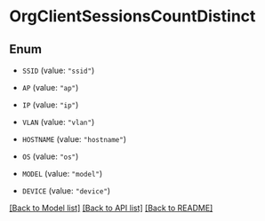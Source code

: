 # OrgClientSessionsCountDistinct

## Enum


* `SSID` (value: `"ssid"`)

* `AP` (value: `"ap"`)

* `IP` (value: `"ip"`)

* `VLAN` (value: `"vlan"`)

* `HOSTNAME` (value: `"hostname"`)

* `OS` (value: `"os"`)

* `MODEL` (value: `"model"`)

* `DEVICE` (value: `"device"`)


[[Back to Model list]](../README.md#documentation-for-models) [[Back to API list]](../README.md#documentation-for-api-endpoints) [[Back to README]](../README.md)


